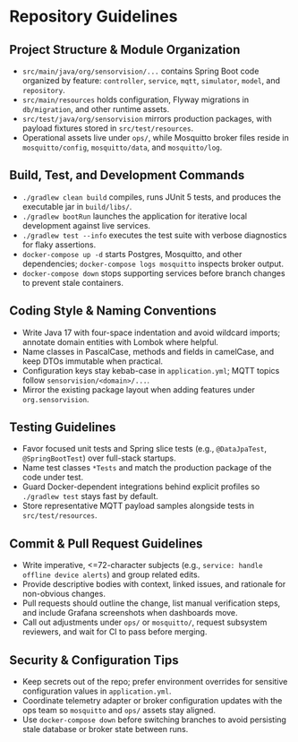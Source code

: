 # Repository Guidelines

## Project Structure & Module Organization
- `src/main/java/org/sensorvision/...` contains Spring Boot code organized by feature: `controller`, `service`, `mqtt`, `simulator`, `model`, and `repository`.
- `src/main/resources` holds configuration, Flyway migrations in `db/migration`, and other runtime assets.
- `src/test/java/org/sensorvision` mirrors production packages, with payload fixtures stored in `src/test/resources`.
- Operational assets live under `ops/`, while Mosquitto broker files reside in `mosquitto/config`, `mosquitto/data`, and `mosquitto/log`.

## Build, Test, and Development Commands
- `./gradlew clean build` compiles, runs JUnit 5 tests, and produces the executable jar in `build/libs/`.
- `./gradlew bootRun` launches the application for iterative local development against live services.
- `./gradlew test --info` executes the test suite with verbose diagnostics for flaky assertions.
- `docker-compose up -d` starts Postgres, Mosquitto, and other dependencies; `docker-compose logs mosquitto` inspects broker output.
- `docker-compose down` stops supporting services before branch changes to prevent stale containers.

## Coding Style & Naming Conventions
- Write Java 17 with four-space indentation and avoid wildcard imports; annotate domain entities with Lombok where helpful.
- Name classes in PascalCase, methods and fields in camelCase, and keep DTOs immutable when practical.
- Configuration keys stay kebab-case in `application.yml`; MQTT topics follow `sensorvision/<domain>/...`.
- Mirror the existing package layout when adding features under `org.sensorvision`.

## Testing Guidelines
- Favor focused unit tests and Spring slice tests (e.g., `@DataJpaTest`, `@SpringBootTest`) over full-stack startups.
- Name test classes `*Tests` and match the production package of the code under test.
- Guard Docker-dependent integrations behind explicit profiles so `./gradlew test` stays fast by default.
- Store representative MQTT payload samples alongside tests in `src/test/resources`.

## Commit & Pull Request Guidelines
- Write imperative, <=72-character subjects (e.g., `service: handle offline device alerts`) and group related edits.
- Provide descriptive bodies with context, linked issues, and rationale for non-obvious changes.
- Pull requests should outline the change, list manual verification steps, and include Grafana screenshots when dashboards move.
- Call out adjustments under `ops/` or `mosquitto/`, request subsystem reviewers, and wait for CI to pass before merging.

## Security & Configuration Tips
- Keep secrets out of the repo; prefer environment overrides for sensitive configuration values in `application.yml`.
- Coordinate telemetry adapter or broker configuration updates with the ops team so `mosquitto` and `ops/` assets stay aligned.
- Use `docker-compose down` before switching branches to avoid persisting stale database or broker state between runs.

